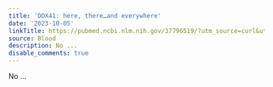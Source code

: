 ```yaml
---
title: 'DDX41: here, there…and everywhere'
date: '2023-10-05'
linkTitle: https://pubmed.ncbi.nlm.nih.gov/37796519/?utm_source=curl&utm_medium=rss&utm_campaign=journals&utm_content=7603509&fc=None&ff=20231006180936&v=2.17.9.post6+86293ac
source: Blood
description: No ...
disable_comments: true
---
```

No ...